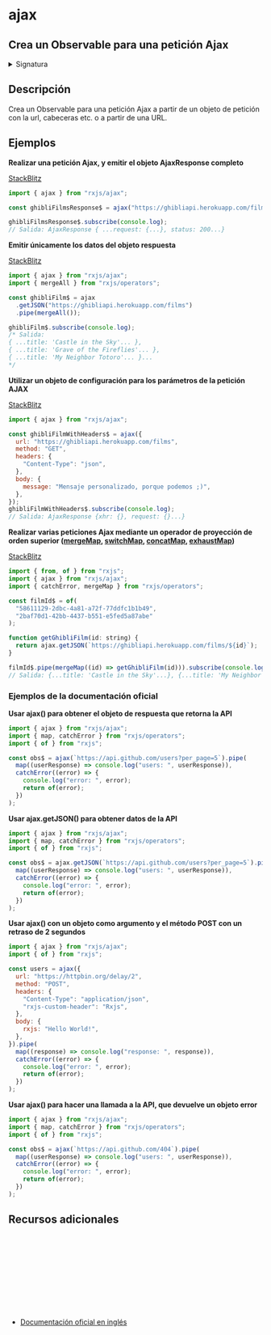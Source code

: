# ajax

<h2 class="subtitle"> Crea un Observable para una petición Ajax</h2>

<details>
<summary>Signatura</summary>

### Firma

`ajax(urlOrRequest: string | AjaxRequest): Observable<AjaxResponse>`

</details>

## Descripción

Crea un Observable para una petición Ajax a partir de un objeto de petición con la url, cabeceras etc. o a partir de una URL.

## Ejemplos

**Realizar una petición Ajax, y emitir el objeto AjaxResponse completo**

<a target="_blank" href="https://stackblitz.com/edit/docu-rxjs-ajax?file=index.ts">StackBlitz</a>

```javascript
import { ajax } from "rxjs/ajax";

const ghibliFilmsResponse$ = ajax("https://ghibliapi.herokuapp.com/films");

ghibliFilmsResponse$.subscribe(console.log);
// Salida: AjaxResponse { ...request: {...}, status: 200...}
```

**Emitir únicamente los datos del objeto respuesta**

<a target="_blank" href="https://stackblitz.com/edit/docu-rxjs-ajax-2?file=index.ts">StackBlitz</a>

```javascript
import { ajax } from "rxjs/ajax";
import { mergeAll } from "rxjs/operators";

const ghibliFilm$ = ajax
  .getJSON("https://ghibliapi.herokuapp.com/films")
  .pipe(mergeAll());

ghibliFilm$.subscribe(console.log);
/* Salida:  
{ ...title: 'Castle in the Sky'... },
{ ...title: 'Grave of the Fireflies'... },
{ ...title: 'My Neighbor Totoro'... }...
*/
```

**Utilizar un objeto de configuración para los parámetros de la petición AJAX**

<a target="_blank" href="https://stackblitz.com/edit/docu-rxjs-ajax-3?file=index.ts">StackBlitz</a>

```javascript
import { ajax } from "rxjs/ajax";

const ghibliFilmWithHeaders$ = ajax({
  url: "https://ghibliapi.herokuapp.com/films",
  method: "GET",
  headers: {
    "Content-Type": "json",
  },
  body: {
    message: "Mensaje personalizado, porque podemos ;)",
  },
});
ghibliFilmWithHeaders$.subscribe(console.log);
// Salida: AjaxResponse {xhr: {}, request: {}...}
```

**Realizar varias peticiones Ajax mediante un operador de proyección de orden superior ([mergeMap](/operators/transformation/mergeMap), [switchMap](/operators/transformation/switchMap), [concatMap](/operators/transformation/concatMap), [exhaustMap](/operators/transformation/exhaustMap))**

<a target="_blank" href="https://stackblitz.com/edit/docu-rxjs-ajax-4?file=index.ts">StackBlitz</a>

```javascript
import { from, of } from "rxjs";
import { ajax } from "rxjs/ajax";
import { catchError, mergeMap } from "rxjs/operators";

const filmId$ = of(
  "58611129-2dbc-4a81-a72f-77ddfc1b1b49",
  "2baf70d1-42bb-4437-b551-e5fed5a87abe"
);

function getGhibliFilm(id: string) {
  return ajax.getJSON(`https://ghibliapi.herokuapp.com/films/${id}`);
}

filmId$.pipe(mergeMap((id) => getGhibliFilm(id))).subscribe(console.log);
// Salida: {...title: 'Castle in the Sky'...}, {...title: 'My Neighbor Totoro'...}
```

### Ejemplos de la documentación oficial

**Usar ajax() para obtener el objeto de respuesta que retorna la API**

```javascript
import { ajax } from "rxjs/ajax";
import { map, catchError } from "rxjs/operators";
import { of } from "rxjs";

const obs$ = ajax(`https://api.github.com/users?per_page=5`).pipe(
  map((userResponse) => console.log("users: ", userResponse)),
  catchError((error) => {
    console.log("error: ", error);
    return of(error);
  })
);
```

**Usar ajax.getJSON() para obtener datos de la API**

```javascript
import { ajax } from "rxjs/ajax";
import { map, catchError } from "rxjs/operators";
import { of } from "rxjs";

const obs$ = ajax.getJSON(`https://api.github.com/users?per_page=5`).pipe(
  map((userResponse) => console.log("users: ", userResponse)),
  catchError((error) => {
    console.log("error: ", error);
    return of(error);
  })
);
```

**Usar ajax() con un objeto como argumento y el método POST con un retraso de 2 segundos**

```javascript
import { ajax } from "rxjs/ajax";
import { of } from "rxjs";

const users = ajax({
  url: "https://httpbin.org/delay/2",
  method: "POST",
  headers: {
    "Content-Type": "application/json",
    "rxjs-custom-header": "Rxjs",
  },
  body: {
    rxjs: "Hello World!",
  },
}).pipe(
  map((response) => console.log("response: ", response)),
  catchError((error) => {
    console.log("error: ", error);
    return of(error);
  })
);
```

**Usar ajax() para hacer una llamada a la API, que devuelve un objeto error**

```javascript
import { ajax } from "rxjs/ajax";
import { map, catchError } from "rxjs/operators";
import { of } from "rxjs";

const obs$ = ajax(`https://api.github.com/404`).pipe(
  map((userResponse) => console.log("users: ", userResponse)),
  catchError((error) => {
    console.log("error: ", error);
    return of(error);
  })
);
```

<div class="page-footer">

## Recursos adicionales

<a target="_blank" href="https://github.com/ReactiveX/rxjs/blob/master/src/internal/ajax/ajax.ts">
<svg>
  <use xlink:href="/assets/icons/source.svg#source-code"></use>
</svg>
</a>
</div>

- <a target="_blank" href="https://rxjs.dev/api/ajax/ajax">Documentación oficial en inglés</a>
